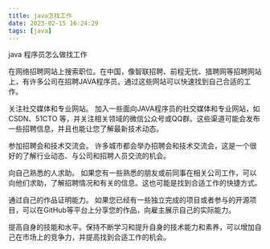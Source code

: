 ```yaml
---
title: java怎找工作
date: 2023-02-15 16:24:29
tags: [java]
---
```

java 程序员怎么做找工作

在网络招聘网站上搜索职位。在中国，像智联招聘、前程无忧、猎聘网等招聘网站上，有许多公司在招聘JAVA程序员。通过这些网站可以快速找到自己合适的工作。

关注社交媒体和专业网站。
加入一些面向JAVA程序员的社交媒体和专业网站，如 CSDN、51CTO 等，并关注相关领域的微信公众号或QQ群。这些渠道可能会发布一些招聘信息，并且也能让您了解最新技术动态。

参加招聘会和技术交流会。
许多城市都会举办招聘会和技术交流会，这是一个很好的了解行业动态、与公司和招聘人员交流的机会。

向自己熟悉的人求助。
如果您有一些熟悉的朋友或前同事在相关公司工作，可以向他们求助，了解招聘情况和有关的信息。这也可能是找到合适工作的快捷方式。

通过自己的作品证明能力。
如果您已经有一些独立完成的项目或者参与的开源项目，可以在GitHub等平台上分享您的作品，向雇主展示自己的实际能力。

提高自身的技能和水平。保持不断学习和提升自身的技术能力和素养，可以增加自己在市场上的竞争力，并提高找到合适工作的机会。

